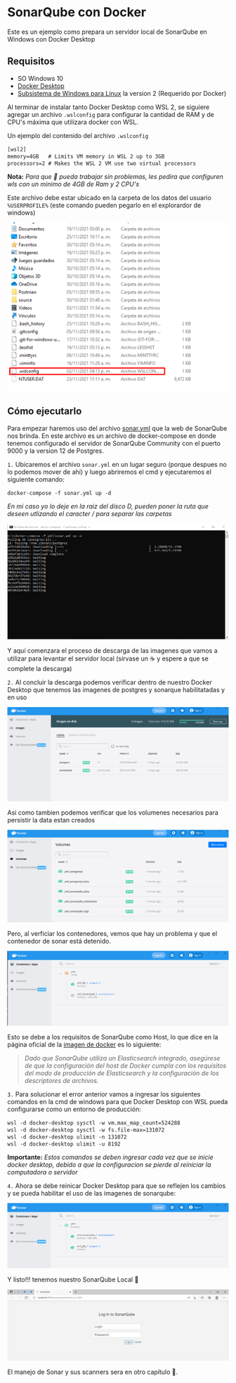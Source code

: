 # SonarQube con Docker

Este es un ejemplo como prepara un servidor local de SonarQube en Windows con Docker Desktop

## Requisitos

- SO Windows 10
- [Docker Desktop](https://www.docker.com/products/docker-desktop)
- [Subsistema de Windows para Linux](https://docs.microsoft.com/es-es/windows/wsl/install-manual) la version 2 (Requerido por Docker)

Al terminar de instalar tanto Docker Desktop como WSL 2, se siguiere agregar un archivo `.wslconfig` para configurar la cantidad de RAM y de CPU's máxima que utilizara docker con WSL.

Un ejemplo del contenido del archivo `.wslconfig`

```
[wsl2]
memory=4GB   # Limits VM memory in WSL 2 up to 3GB
processors=2 # Makes the WSL 2 VM use two virtual processors
```

__Nota:__ *Para que :whale: pueda trabajar sin problemas, les pedira que configuren wls con un minimo de 4GB de Ram y 2 CPU's*

Este archivo debe estar ubicado en la carpeta de los datos del usuario `%USERPROFILE%` (este comando pueden pegarlo en el explorardor de windows)

![Ruta de %USERPROFILE%](/screenshots/Screenshot_1.png)

## Cómo ejecutarlo

Para empezar haremos uso del archivo [sonar.yml](/resources/sonar.yml) que la web de SonarQube nos brinda. En este archivo es un archivo de docker-compose en donde tenemos configurado el servidor de SonarQube Community con el puerto 9000 y la version 12 de Postgres.

`1.` Ubicaremos el archivo `sonar.yml` en un lugar seguro (porque despues no lo podemos mover de ahí) y luego abriremos el cmd y ejecutaremos el siguiente comando:

```
docker-compose -f sonar.yml up -d
```

*En mi caso yo lo deje en la raiz del disco D, pueden poner la ruta que deseen utlizando el caracter / para separar las carpetas*

![Bajando las imagenes](/screenshots/Screenshot_2.png)

Y aquí comenzara el proceso de descarga de las imagenes que vamos a utilizar para levantar el servidor local (sírvase un :coffee: y espere a que se complete la descarga)

`2.` Al concluir la descarga podemos verificar dentro de nuestro Docker Desktop que tenemos las imagenes de postgres y sonarque habilitatadas y en uso

![Docker Images](/screenshots/Screenshot_3.png)

Asi como tambien podemos verificar que los volumenes necesarios para persistir la data estan creados

![Docker Volumes](/screenshots/Screenshot_4.png)

Pero, al verficiar los contenedores, vemos que hay un problema y que el contenedor de sonar está detenido.

![Docker Containers](/screenshots/Screenshot_5.png)

Esto se debe a los requisitos de SonarQube como Host, lo que dice en la página oficial de la [imagen de docker](https://hub.docker.com/_/sonarqube) es lo siguiente: 

>*Dado que SonarQube utiliza un Elasticsearch integrado, asegúrese de que la configuración del host de Docker cumpla con los requisitos del modo de producción de Elasticsearch y la configuración de los descriptores de archivos.*

`3.` Para solucionar el error anterior vamos a ingresar los siguientes comandos en la cmd de windows para que Docker Desktop con WSL pueda configurarse como un entorno de producción:

```
wsl -d docker-desktop sysctl -w vm.max_map_count=524288
wsl -d docker-desktop sysctl -w fs.file-max=131072
wsl -d docker-desktop ulimit -n 131072
wsl -d docker-desktop ulimit -u 8192
```
__Importante:__ *Estos comandos se deben ingresar cada vez que se inicie docker desktop, debido a que la configuracion se pierde al reiniciar la computadora o servidor* 

`4.` Ahora se debe reinicar Docker Desktop para que se reflejen los cambios y se pueda habilitar el uso de las imagenes de sonarqube:

![Docker Iniciado](/screenshots/Screenshot_6.png)

Y listo!!! tenemos nuestro SonarQube Local :tada:

![Docker Iniciado](/screenshots/Screenshot_7.png)

El manejo de Sonar y sus scanners sera en otro capítulo :wave:. 